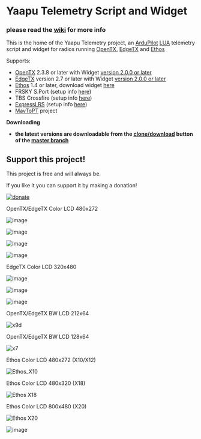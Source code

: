 
# Yaapu Telemetry Script and Widget

### please read the [wiki](https://github.com/yaapu/FrskyTelemetryScript/wiki) for more info

This is the home of the Yaapu Telemetry project, an [ArduPilot](http://ardupilot.org/ardupilot/index.html) [LUA](https://www.lua.org/about.html) telemetry script and widget for radios running [OpenTX](https://www.open-tx.org/), [EdgeTX](http://www.edgetx.org) and [Ethos](https://ethos.frsky-rc.com/)

Supports:
 - [OpenTX](https://www.open-tx.org) 2.3.8 or later with Widget [version 2.0.0 or later](https://github.com/yaapu/FrskyTelemetryScript/archive/master.zip)
 - [EdgeTX](http://www.edgetx.org) version 2.7 or later with Widget [version 2.0.0 or later](https://github.com/yaapu/FrskyTelemetryScript/archive/master.zip)
 - [Ethos](https://ethos.frsky-rc.com/) 1.4 or later, download widget [here](https://github.com/yaapu/FrskyTelemetryScript/tree/master/ETHOS) 
 - FRSKY S.Port (setup info [here](https://ardupilot.org/copter/docs/common-connecting-sport-fport.html))
 - TBS Crossfire (setup info [here](https://github.com/yaapu/FrskyTelemetryScript/wiki/Passthrough-over-CRSF-and-ExpressLRS))
 - [ExpressLRS](https://www.expresslrs.org/) (setup info [here](https://github.com/yaapu/FrskyTelemetryScript/wiki/Passthrough-over-CRSF-and-ExpressLRS))
 - [MavToPT](https://github.com/zs6buj/MavlinkToPassthru) project

**Downloading**
- **the latest versions are downloadable from the [clone/download](https://github.com/yaapu/FrskyTelemetryScript/archive/master.zip) button of the [master branch](https://github.com/yaapu/FrskyTelemetryScript/tree/master)** 

## Support this project!

This project is free and will always be.

If you like it you can support it by making a donation!

[![donate](https://user-images.githubusercontent.com/30294218/61724877-16fa7a80-ad6f-11e9-80de-9771e0b820ae.png)](https://paypal.me/yaapu)


OpenTX/EdgeTX Color LCD 480x272

![image](https://user-images.githubusercontent.com/30294218/198382377-cb48032f-ea5c-4f8d-aa12-f592c1e09358.png)

![image](https://user-images.githubusercontent.com/30294218/204914642-869ae6eb-f263-4d3e-b819-c2574f5c2074.png)

![image](https://user-images.githubusercontent.com/30294218/204914982-1040ff20-c5e8-419e-aeee-fff2a6b20bc2.png)

![image](https://user-images.githubusercontent.com/30294218/204915278-1beee89d-ca49-4568-a0a5-742292c7e6cb.png)

EdgeTX Color LCD 320x480

![image](https://user-images.githubusercontent.com/30294218/216000387-f330a204-b674-48ea-bdaf-64ec33871eb2.png)

![image](https://user-images.githubusercontent.com/30294218/216000507-795b129e-8a0a-45cd-99f4-3ffdfc455ce3.png)

![image](https://user-images.githubusercontent.com/30294218/216001171-fc7b3930-efa3-4e40-9c2e-84b022bf73d3.png)


OpenTX/EdgeTX BW LCD 212x64

![x9d](https://user-images.githubusercontent.com/30294218/215983189-06106fe8-b0d8-47f5-8e3f-e8d2472028ee.png)

OpenTX/EdgeTX BW LCD 128x64

![x7](https://user-images.githubusercontent.com/30294218/215983214-b11f53a6-90f4-40ba-a29d-90a58cf6f1ff.png)

Ethos Color LCD 480x272 (X10/X12)

![Ethos_X10](https://user-images.githubusercontent.com/30294218/194421471-38b308cf-d0d0-4500-af52-6647e6d993a0.png)

Ethos Color LCD 480x320 (X18)

![Ethos X18](https://user-images.githubusercontent.com/30294218/194421562-4ea6b2dd-ed01-4585-95f1-6b09313b8d3d.png)

Ethos Color LCD 800x480 (X20)

![Ethos X20](https://user-images.githubusercontent.com/30294218/194421598-be8c3dbd-9ac4-494a-bad9-9bd668f105ce.png)

![image](https://github.com/yaapu/FrskyTelemetryScript/assets/30294218/b47f8273-bddb-42c6-91fc-5a732e67c27a)

